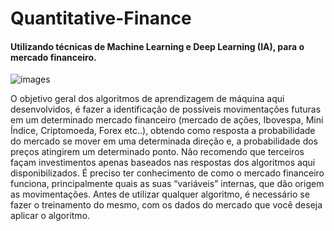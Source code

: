 <h1>Quantitative-Finance</h1>
<h4>Utilizando técnicas de Machine Learning e Deep Learning (IA), para o mercado financeiro.</h4>

![images](https://user-images.githubusercontent.com/19534807/64923985-00443300-d7b6-11e9-81bf-55d1ff1a21b5.png)

O objetivo geral dos algoritmos de aprendizagem de máquina aqui desenvolvidos, é fazer a identificação de possíveis movimentações futuras em um determinado mercado financeiro (mercado de ações, Ibovespa, Mini Índice, Criptomoeda, Forex etc..), obtendo como resposta a probabilidade do mercado se mover em uma determinada direção e, a probabilidade dos preços atingirem um determinado ponto. 
Não recomendo que terceiros façam investimentos apenas baseados nas respostas dos algoritmos aqui disponibilizados. É preciso ter conhecimento de como o mercado financeiro funciona, principalmente quais as suas “variáveis” internas, que dão origem as movimentações.
Antes de utilizar qualquer algoritmo, é necessário se fazer o treinamento do mesmo, com os dados do mercado que você deseja aplicar o algoritmo. 

